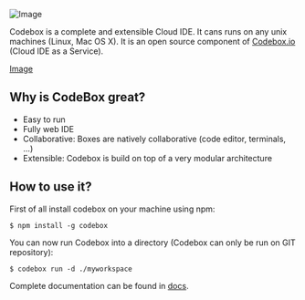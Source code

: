 ![Image](../master/docs/assets/banner.jpg?raw=true)

Codebox is a complete and extensible Cloud IDE. It cans runs on any unix machines (Linux, Mac OS X). It is an open source component of [Codebox.io](https://www.codebox.io) (Cloud IDE as a Service).

[Image](https://github.com/FriendCode/codebox/raw/master/docs/assets/base.png?raw=true)

## Why is CodeBox great?

* Easy to run
* Fully web IDE
* Collaborative: Boxes are natively collaborative (code editor, terminals, ...)
* Extensible: Codebox is build on top of a very modular architecture

## How to use it?

First of all install codebox on your machine using npm:

```
$ npm install -g codebox
```

You can now run Codebox into a directory (Codebox can only be run on GIT repository):

```
$ codebox run -d ./myworkspace
```

Complete documentation can be found in [docs](https://github.com/FriendCode/codebox/blob/master/docs).
